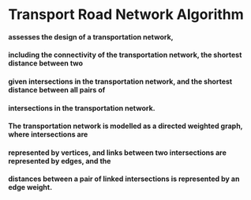 # Transport Road Network Algorithm
#### assesses the design of a transportation network, 
#### including the connectivity of the transportation network, the shortest distance between two 
#### given intersections in the transportation network, and the shortest distance between all pairs of 
#### intersections in the transportation network. 
#### The transportation network is modelled as a directed weighted graph, where intersections are 
#### represented by vertices, and links between two intersections are represented by edges, and the 
#### distances between a pair of linked intersections is represented by an edge weight.
